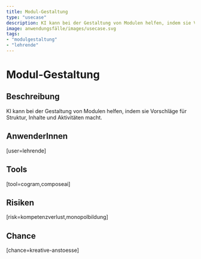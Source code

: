 ```yaml
---
title: Modul-Gestaltung
type: "usecase"
description: KI kann bei der Gestaltung von Modulen helfen, indem sie Vorschläge für Struktur, Inhalte und Aktivitäten macht.
image: anwendungsfälle/images/usecase.svg
tags:
- "modulgestaltung"
- "lehrende"
---
```


# Modul-Gestaltung

## Beschreibung

KI kann bei der Gestaltung von Modulen helfen, indem sie Vorschläge für Struktur, Inhalte und Aktivitäten macht.

## AnwenderInnen

[user=lehrende]


## Tools

[tool=cogram,composeai]


## Risiken

[risk=kompetenzverlust,monopolbildung]


## Chance

[chance=kreative-anstoesse]
